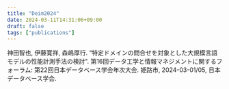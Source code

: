 ```yaml
---
title: "Deim2024"
date: 2024-03-11T14:31:06+09:00
draft: false
tags: ["publications"]
---
```


神田智也, 伊藤寛祥, 森嶋厚行. “特定ドメインの問合せを対象とした大規模言語モデルの性能計測手法の検討". 第16回データ工学と情報マネジメントに関するフォーラム: 第22回日本データベース学会年次大会. 姫路市, 2024-03-01/05, 日本データベース学会.
